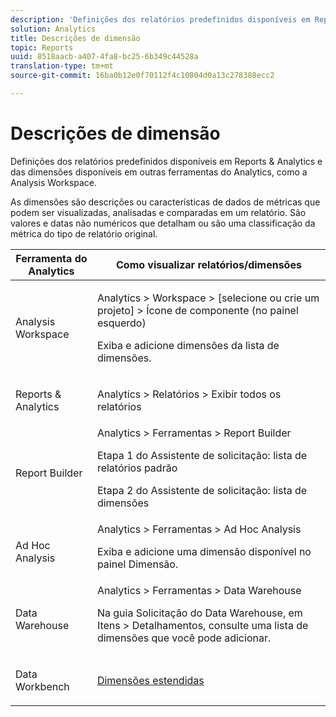 ```yaml
---
description: 'Definições dos relatórios predefinidos disponíveis em Reports & Analytics e das dimensões disponíveis em outras ferramentas do Analytics, como a Analysis Workspace. '
solution: Analytics
title: Descrições de dimensão
topic: Reports
uuid: 8518aacb-a407-4fa8-bc25-6b349c44528a
translation-type: tm+mt
source-git-commit: 16ba0b12e0f70112f4c10804d0a13c278388ecc2

---
```



# Descrições de dimensão

Definições dos relatórios predefinidos disponíveis em Reports &amp; Analytics e das dimensões disponíveis em outras ferramentas do Analytics, como a Analysis Workspace. 

As dimensões são descrições ou características de dados de métricas que podem ser visualizadas, analisadas e comparadas em um relatório. São valores e datas não numéricos que detalham ou são uma classificação da métrica do tipo de relatório original.

<table id="table_5F240226DE7C40D3B613178F5A829011"> 
 <thead> 
  <tr> 
   <th colname="col1" class="entry"> Ferramenta do Analytics </th> 
   <th colname="col2" class="entry"> Como visualizar relatórios/dimensões </th> 
  </tr>
 </thead>
 <tbody> 
  <tr> 
   <td colname="col1"> <p>Analysis Workspace </p> </td> 
   <td colname="col2"> <p><span class="ignoretag"><span class="uicontrol"> Analytics</span> &gt; <span class="uicontrol">Workspace</span> &gt; <span class="uicontrol">[selecione ou crie um projeto]</span> &gt; <span class="uicontrol">Ícone de componente (no painel esquerdo)</span></span> </p> <p>Exiba e adicione dimensões da lista de dimensões. </p> </td> 
  </tr> 
  <tr> 
   <td colname="col1"> <p>Reports &amp; Analytics </p> </td> 
   <td colname="col2"> <p><span class="uicontrol"> Analytics</span> &gt; <span class="uicontrol">Relatórios</span> &gt; <span class="uicontrol">Exibir todos os relatórios</span> </p> </td> 
  </tr> 
  <tr> 
   <td colname="col1"> <p>Report Builder </p> </td> 
   <td colname="col2"><span class="ignoretag"><span class="uicontrol"> Analytics</span> &gt; <span class="uicontrol">Ferramentas</span> &gt; <span class="uicontrol">Report Builder</span></span> <p>Etapa 1 do Assistente de solicitação: lista de relatórios padrão </p> <p>Etapa 2 do Assistente de solicitação: lista de dimensões </p> </td> 
  </tr> 
  <tr> 
   <td colname="col1"> <p>Ad Hoc Analysis </p> </td> 
   <td colname="col2"><span class="ignoretag"><span class="uicontrol"> Analytics</span> &gt; <span class="uicontrol">Ferramentas</span> &gt; <span class="uicontrol">Ad Hoc Analysis</span></span> <p>Exiba e adicione uma dimensão disponível no painel Dimensão. </p> </td> 
  </tr> 
  <tr> 
   <td colname="col1"> <p>Data Warehouse </p> </td> 
   <td colname="col2"><span class="ignoretag"><span class="uicontrol"> Analytics</span> &gt; <span class="uicontrol">Ferramentas</span> &gt; <span class="uicontrol">Data Warehouse</span></span> <p>Na guia <span class="uicontrol">Solicitação do Data Warehouse</span>, em <span class="uicontrol">Itens</span> &gt; <span class="uicontrol">Detalhamentos</span>, consulte uma lista de dimensões que você pode adicionar. </p> </td> 
  </tr> 
  <tr> 
   <td colname="col1"> <p>Data Workbench </p> </td> 
   <td colname="col2"><a href="https://marketing.adobe.com/resources/help/en_US/insight/dataset/c_ex_dim.html"  > Dimensões estendidas</a> </td> 
  </tr> 
 </tbody> 
</table>

